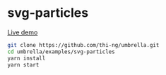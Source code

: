 # svg-particles

[Live demo](https://demo.thi.ng/umbrella/svg-particles/)

```bash
git clone https://github.com/thi-ng/umbrella.git
cd umbrella/examples/svg-particles
yarn install
yarn start
```

